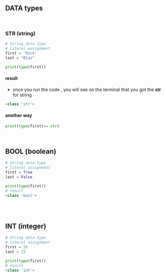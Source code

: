 ## DATA types

<br>

### STR (string)

```python
# String data type
# literal assignment
first = 'Rick'
last = "Blaz"

print(type(first))
```

#### result

- once you run the code , you will see on the terminal that you got the **str** for string

```python
<class 'str'>
```

#### another way

```python
print(type(first)== str)
```

<br>

## BOOL (boolean)

```python
# String data type
# literal assignment
first = True
last = False

print(type(first))
# result
<class 'bool'>
```

<br>
<br>

## INT (integer)

```python
# String data type
# literal assignment
first = 56
last = 23

print(type(first))
# result
<class 'int'>
```
